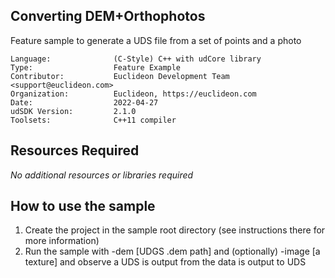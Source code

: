 ## Converting DEM+Orthophotos

<!-- TODO: Write a brief abstract explaining this sample -->
Feature sample to generate a UDS file from a set of points and a photo

<!-- TODO: Fill this section below with metadata about this sample-->
```
Language:              (C-Style) C++ with udCore library
Type:                  Feature Example
Contributor:           Euclideon Development Team <support@euclideon.com>
Organization:          Euclideon, https://euclideon.com
Date:                  2022-04-27
udSDK Version:         2.1.0
Toolsets:              C++11 compiler
```

## Resources Required
<!-- TODO: Fill this section below with the resources required to do this sample-->
_No additional resources or libraries required_

## How to use the sample
<!-- TODO: Explain how this sample can be used and what is required to get it running -->
1. Create the project in the sample root directory (see instructions there for more information)
2. Run the sample with -dem \[UDGS .dem path\] and (optionally) -image \[a texture\] and observe a UDS is output from the data is output to UDS

<!-- End -->
